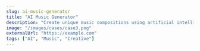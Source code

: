 ```yaml
---
slug: ai-music-generator
title: "AI Music Generator"
description: "Create unique music compositions using artificial intelligence. Perfect for content creators and musicians."
image: "/images/cases/case3.png"
externalUrl: "https://example.com"
tags: ["AI", "Music", "Creative"]
---
```


